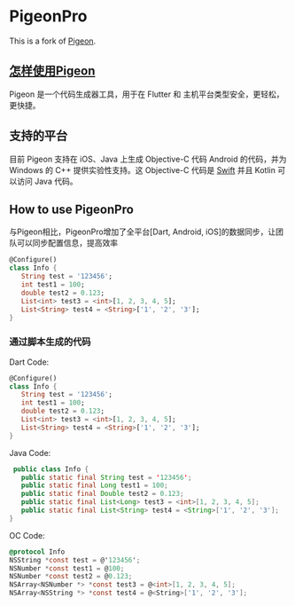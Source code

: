 # PigeonPro

This is a fork of [Pigeon](https://github.com/flutter/packages/tree/main/packages/pigeon).


## [怎样使用Pigeon](https://github.com/flutter/packages/blob/main/packages/pigeon/README.md)

Pigeon 是一个代码生成器工具，用于在 Flutter 和
主机平台类型安全，更轻松，更快捷。

## 支持的平台

目前 Pigeon 支持在 iOS、Java 上生成 Objective-C 代码
Android 的代码，并为 Windows 的 C++ 提供实验性支持。这
Objective-C 代码是
[Swift](https://developer.apple.com/documentation/swift/imported_c_and_objective-c_apis/importing_objective-c_into_swift)
并且 Kotlin 可以访问 Java 代码。


## How to use PigeonPro

与Pigeon相比，PigeonPro增加了全平台[Dart, Android, iOS]的数据同步，让团队可以同步配置信息，提高效率

```dart
@Configure()
class Info {
   String test = '123456';
   int test1 = 100;
   double test2 = 0.123;
   List<int> test3 = <int>[1, 2, 3, 4, 5];
   List<String> test4 = <String>['1', '2', '3'];
}
```
### 通过脚本生成的代码

Dart Code:
```dart
@Configure()
class Info {
   String test = '123456';
   int test1 = 100;
   double test2 = 0.123;
   List<int> test3 = <int>[1, 2, 3, 4, 5];
   List<String> test4 = <String>['1', '2', '3'];
}
```
Java Code:
```java
 public class Info {
   public static final String test = '123456';
   public static final Long test1 = 100;
   public static final Double test2 = 0.123;
   public static final List<Long> test3 = <int>[1, 2, 3, 4, 5];
   public static final List<String> test4 = <String>['1', '2', '3'];
}
```
OC Code:
```objectivec
@protocol Info
NSString *const test = @'123456';
NSNumber *const test1 = @100;
NSNumber *const test2 = @0.123;
NSArray<NSNumber *> *const test3 = @<int>[1, 2, 3, 4, 5];
NSArray<NSString *> *const test4 = @<String>['1', '2', '3'];
```



